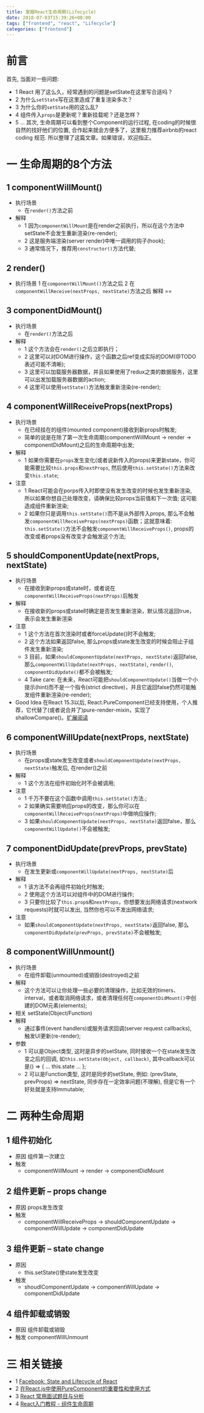 ```yaml
---
title: 掌握React生命周期(Lifecycle)
date: 2018-07-03T15:39:26+08:00
tags: ["frontend", "react", "Lifecycle"]
categories: ["frontend"]
---
```


# 前言
首先, 当面对一些问题:
- 1 React 用了这么久，经常遇到的问题是setState在这里写合适吗？
- 2 为什么`setState`写在这里造成了重复渲染多次？
- 3 为什么你的`setState`用的这么乱?
- 4 组件传入`props`是更新呢？重新挂载呢？还是怎样？
- 5 …
其次, 生命周期可以看到整个Component的运行过程, 在coding的时候很自然的找好他们的位置, 合作起来就会方便多了，这里极力推荐airbnb的react coding 规范.
所以整理了这篇文章。如果错误，欢迎指正。
# 一 生命周期的8个方法
## 1 componentWillMount()
- 执行场景
    - 在`render()`方法之前
- 解释
    - 1 因为`componentWillMount`是在render之前执行，所以在这个方法中setState不会发生重新渲染(re-render);
    - 2 这是服务端渲染(server render)中唯一调用的钩子(hook);
    - 3 通常情况下，推荐用`constructor()`方法代替;
## 2 render()
- 执行场景
    1 在`componentWillMount()`方法之后
    2 在`componentWillReceive(nextProps, nextState)`方法之后
解释
==
##  3 componentDidMount()
- 执行场景
    - 在`render()`方法之后
- 解释
    - 1 这个方法会在`render()`之后立即执行；
    - 2 这里可以对DOM进行操作，这个函数之后ref变成实际的DOM(@TODO 表述可能不清晰);
    - 3 这里可以加载服务器数据，并且如果使用了redux之类的数据服务，这里可以出发加载服务器数据的action;
    - 4 这里可以使用`setState()`方法触发重新渲染(re-render);

##  4 componentWillReceiveProps(nextProps)
- 执行场景
    - 在已经挂在的组件(mounted component)接收到新props时触发;
    - 简单的说是在除了第一次生命周期(componentWillMount -> render -> componentDidMount)之后的生命周期中出发;
- 解释
    - 1 如果你需要在`props`发生变化(或者说新传入的props)来更新state，你可能需要比较`this.props`和`nextProps`, 然后使用`this.setState()`方法来改变`this.state`;
- 注意
    - 1 React可能会在porps传入时即使没有发生改变的时候也发生重新渲染, 所以如果你想自己处理改变，请确保比较props当前值和下一次值; 这可能造成组件重新渲染;
    - 2 如果你只是调用`this.setState()`而不是从外部传入props, 那么不会触发`componentWillReceiveProps(nextProps)`函数；这就意味着: `this.setState()`方法不会触发`componentWillReceiveProps()`, props的改变或者props没有改变才会触发这个方法;

##  5 shouldComponentUpdate(nextProps, nextState)
- 执行场景
    - 在接收到新props或state时，或者说在`componentWillReceiveProps(nextProps)`后触发
- 解释
    - 在接收新的props或state时确定是否发生重新渲染，默认情况返回true，表示会发生重新渲染
- 注意
    - 1 这个方法在首次渲染时或者forceUpdate()时不会触发;
    - 2 这个方法如果返回false, 那么props或state发生改变的时候会阻止子组件发生重新渲染;
    - 3 目前，如果`shouldComponentUpdate(nextProps, nextState)`返回false, 那么`componentWillUpdate(nextProps, nextState)`, `render()`, `componentDidUpdate()`都不会被触发;
    - 4 Take care: 在未来，React可能把`shouldComponentUpdate()`当做一个小提示(hint)而不是一个指令(strict directive)，并且它返回false仍然可能触发组件重新渲染(re-render);
- Good Idea
在React 15.3以后, React.PureComponent已经支持使用，个人推荐，它代替了(或者说合并了)pure-render-mixin，实现了shallowCompare()。[扩展阅读](http://www.zcfy.cc/article/why-and-how-to-use-purecomponent-in-react-js-60devs-2344.html)

##  6 componentWillUpdate(nextProps, nextState)
- 执行场景
    - 在props或state发生改变或者`shouldComponentUpdate(nextProps, nextState)`触发后, 在render()之前
- 解释
    - 1 这个方法在组件初始化时不会被调用;
- 注意
    - 1 千万不要在这个函数中调用`this.setState()`方法.;
    - 2 如果确实需要响应props的改变，那么你可以在`componentWillReceiveProps(nextProps)`中做响应操作;
    - 3 如果`shouldComponentUpdate(nextProps, nextState)`返回false，那么`componentWillUpdate()`不会被触发;

##  7 componentDidUpdate(prevProps, prevState)
- 执行场景
    - 在发生更新或`componentWillUpdate(nextProps, nextState)`后
- 解释
    - 1 该方法不会再组件初始化时触发;
    - 2 使用这个方法可以对组件中的DOM进行操作;
    - 3 只要你比较了`this.prop`s和`nextProps`，你想要发出网络请求(nextwork requests)时就可以发出, 当然你也可以不发出网络请求;
- 注意
    - 如果`shouldComponentUpdate(nextProps, nextState)`返回false, 那么`componentDidUpdate(prevProps, prevState)`不会被触发;

##  8 componentWillUnmount()
- 执行场景
    - 在组件卸载(unmounted)或销毁(destroyed)之前
- 解释
    - 这个方法可以让你处理一些必要的清理操作，比如无效的timers、interval，或者取消网络请求，或者清理任何在`componentDidMount()`中创建的DOM元素(elements);
- 相关 setState(Object/Function)
- 解释
    - 通过事件(event handlers)或服务请求回调(server request callbacks), 触发UI更新(re-render);
- 参数
    - 1 可以是Object类型, 这时是异步的setState, 同时接收一个在state发生改变之后的回调, 如`this.setState(Object, callback)`, 其中callback可以是() => { ... this.state ... };
    - 2 可以是Function类型, 这时是同步的setState, 例如: (prevState, prevProps) => nextState, 同步存在一定效率问题(不理解), 但是它有一个好处就是支持Immutable;

# 二 两种生命周期
## 1 组件初始化
- 原因
    组件第一次建立
- 触发
    - componentWillMount -> render -> componentDidMount
## 2 组件更新 – props change
- 原因
    props发生改变
- 触发
    - componentWillReceiveProps -> shouldComponentUpdate -> componentWillUpdate -> componentDidUpdate
## 3 组件更新 – state change
- 原因
    - this.setState()使state发生改变
- 触发
    - shoudlComponentUpdate -> componentWillUpdate -> componentDidUpdate
## 4 组件卸载或销毁
- 原因
    组件卸载或销毁
- 触发
    componentWillUnmount
# 三 相关链接
- 1 [Facebook: State and Lifecycle of React](https://facebook.github.io/react/docs/state-and-lifecycle.html#adding-lifecycle-methods-to-a-class)
- 2 [在React.js中使用PureComponent的重要性和使用方式](http://www.zcfy.cc/article/why-and-how-to-use-purecomponent-in-react-js-60devs-2344.html)
- 3 [React 常用面试题目与分析](https://zhuanlan.zhihu.com/p/24856035?utm_medium=social&utm_source=wechat_session)
- 4 [React入门教程 - 组件生命周期](https://fraserxu.me/2014/08/31/react-component-lifecycle/)
